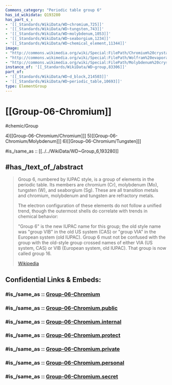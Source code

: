 ```yaml
---
Commons_category: "Periodic table group 6"
has_id_wikidata: Q193280
has_part_s_:
- '[[_Standards/WikiData/WD~chromium,725]]'
- '[[_Standards/WikiData/WD~tungsten,743]]'
- '[[_Standards/WikiData/WD~molybdenum,1053]]'
- '[[_Standards/WikiData/WD~seaborgium,1234]]'
- '[[_Standards/WikiData/WD~chemical_element,11344]]'
image:
- "http://commons.wikimedia.org/wiki/Special:FilePath/Chromium%20crystals%20and%201cm3%20cube.jpg"
- "http://commons.wikimedia.org/wiki/Special:FilePath/Wolfram%20evaporated%20crystals%20and%201cm3%20cube.jpg"
- "http://commons.wikimedia.org/wiki/Special:FilePath/Molybdenum%20crystaline%20fragment%20and%201cm3%20cube.jpg"
instance_of: '[[_Standards/WikiData/WD~group,83306]]'
part_of:
- '[[_Standards/WikiData/WD~d_block,214503]]'
- '[[_Standards/WikiData/WD~periodic_table,10693]]'
type: ElementGroup
---
```


# [[Group-06-Chromium]]

#chemic/Group 

4)[[Group-06-Chromium/Chromium]]]
5)[[Group-06-Chromium/Molybdenum]]]
6)[[Group-06-Chromium/Tungsten]]]

#is_/same_as :: [[../../WikiData/WD~Group_6,193280]] 
## #has_/text_of_/abstract 

> Group 6, numbered by IUPAC style, is a group of elements in the periodic table. Its members are chromium (Cr), molybdenum (Mo), tungsten (W), and seaborgium (Sg). These are all transition metals and chromium, molybdenum and tungsten are refractory metals.
>
> The electron configuration of these elements do not follow a unified trend, though the outermost shells do correlate with trends in chemical behavior:
>
> "Group 6" is the new IUPAC name for this group; the old style name was "group VIB" in the old US system (CAS) or "group VIA" in the European system (old IUPAC). Group 6 must not be confused with the group with the old-style group crossed names of either VIA (US system, CAS) or VIB (European system, old IUPAC). That group is now called group 16.
>
> [Wikipedia](https://en.wikipedia.org/wiki/Group%206%20element)


## Confidential Links & Embeds: 

### #is_/same_as :: [Group-06-Chromium](/_Standards/Chemistry/Chemical_Element/Group-06-Chromium.md) 

### #is_/same_as :: [Group-06-Chromium.public](/_public/Chemistry/Chemical_Element/Group-06-Chromium.public.md) 

### #is_/same_as :: [Group-06-Chromium.internal](/_internal/Chemistry/Chemical_Element/Group-06-Chromium.internal.md) 

### #is_/same_as :: [Group-06-Chromium.protect](/_protect/Chemistry/Chemical_Element/Group-06-Chromium.protect.md) 

### #is_/same_as :: [Group-06-Chromium.private](/_private/Chemistry/Chemical_Element/Group-06-Chromium.private.md) 

### #is_/same_as :: [Group-06-Chromium.personal](/_personal/Chemistry/Chemical_Element/Group-06-Chromium.personal.md) 

### #is_/same_as :: [Group-06-Chromium.secret](/_secret/Chemistry/Chemical_Element/Group-06-Chromium.secret.md)


